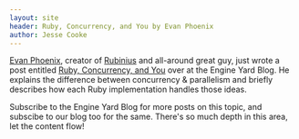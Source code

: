 ```yaml
---
layout: site
header: Ruby, Concurrency, and You by Evan Phoenix
author: Jesse Cooke
---
```


[Evan Phoenix](https://twitter.com/evanphx), creator of [Rubinius](http://rubini.us) and all-around great guy, just wrote a post entitled [Ruby, Concurrency, and You](http://www.engineyard.com/blog/2011/ruby-concurrency-and-you/) over at the Engine Yard Blog. He explains the difference between concurrency &amp; parallelism and briefly describes how each Ruby implementation handles those ideas.

Subscribe to the Engine Yard Blog for more posts on this topic, and subscibe to our blog too for the same. There's so much depth in this area, let the content flow!
